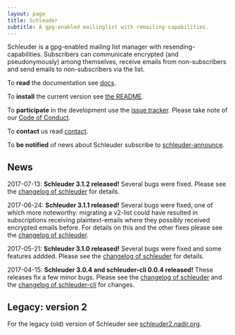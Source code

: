 ```yaml
---
layout: page
title: Schleuder
subtitle: A gpg-enabled mailinglist with remailing-capabilities.
---
```


Schleuder is a gpg-enabled mailing list manager with resending-capabilities. Subscribers can communicate encrypted (and pseudonymously) among themselves, receive emails from non-subscribers and send emails to non-subscribers via the list.

To **read** the documentation see [docs](docs/).

To **install** the current version see [the README](https://0xacab.org/schleuder/schleuder/blob/master/README.md).

To **participate** in the development use the [issue tracker](https://0xacab.org/schleuder/schleuder/issues). Please take note of our [Code of Conduct](https://0xacab.org/schleuder/schleuder/blob/master/CODE_OF_CONDUCT.md).

To **contact** us read [contact](contact.html).

To **be notified** of news about Schleuder subscribe to [schleuder-announce](https://lists.nadir.org/mailman/listinfo/schleuder-announce).

## News

2017-07-13: **Schleuder 3.1.2 released!** Several bugs were fixed. Please see the [changelog of schleuder](https://0xacab.org/schleuder/schleuder/blob/master/CHANGELOG.md#312-2017-07-13) for details.

2017-06-24: **Schleuder 3.1.1 released!** Several bugs were fixed, one of which more noteworthy: migrating a v2-list could have resulted in subscriptions receiving plaintext-emails where they possibly received encrypted emails before. For details on this and the other fixes please see the [changelog of schleuder](https://0xacab.org/schleuder/schleuder/blob/master/CHANGELOG.md#311-2017-06-24).

2017-05-21: **Schleuder 3.1.0 released!** Several bugs were fixed and some features addded. Please see the [changelog of schleuder](https://0xacab.org/schleuder/schleuder/blob/master/CHANGELOG.md#310-2017-05-21) for details.

2017-04-15: **Schleuder 3.0.4 and schleuder-cli 0.0.4 released!** These releases fix a few minor bugs. Please see the [changelog of schleuder](https://0xacab.org/schleuder/schleuder/blob/master/CHANGELOG.md#304-2017-04-15) and the [changelog of schleuder-cli](https://0xacab.org/schleuder/schleuder-cli/blob/master/CHANGELOG.md#004-2017-04-15) for changes.

##  Legacy: version 2

For the legacy (old) version of Schleuder see [schleuder2.nadir.org](https://schleuder2.nadir.org/).

